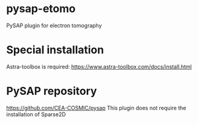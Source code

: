 # pysap-etomo
PySAP plugin for electron tomography 

# Special installation
Astra-toolbox is required: https://www.astra-toolbox.com/docs/install.html

# PySAP repository
https://github.com/CEA-COSMIC/pysap
This plugin does not require the installation of Sparse2D
